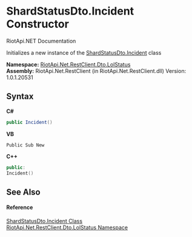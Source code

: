 # ShardStatusDto.Incident Constructor 
RiotApi.NET Documentation 

Initializes a new instance of the <a href="797ad827-4085-1de1-b569-0c6b5140b0d7">ShardStatusDto.Incident</a> class

**Namespace:**&nbsp;<a href="66f53e8a-3927-5030-7a13-b2f33de3f826">RiotApi.Net.RestClient.Dto.LolStatus</a><br />**Assembly:**&nbsp;RiotApi.Net.RestClient (in RiotApi.Net.RestClient.dll) Version: 1.0.1.20531

## Syntax

**C#**<br />
``` C#
public Incident()
```

**VB**<br />
``` VB
Public Sub New
```

**C++**<br />
``` C++
public:
Incident()
```


## See Also


#### Reference
<a href="797ad827-4085-1de1-b569-0c6b5140b0d7">ShardStatusDto.Incident Class</a><br /><a href="66f53e8a-3927-5030-7a13-b2f33de3f826">RiotApi.Net.RestClient.Dto.LolStatus Namespace</a><br />